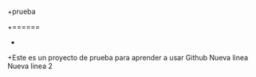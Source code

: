 +prueba

+======

+

+Este es un proyecto de prueba para aprender a usar Github
Nueva linea
Nueva linea 2
